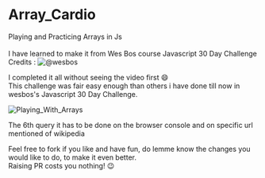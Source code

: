 # Array_Cardio
Playing and Practicing Arrays in Js<br>
<br>
I have learned to make it from Wes Bos course Javascript 30 Day Challenge<br>
Credits : ![ @wesbos ]("https://twitter.com/wesbos)

I completed it all without seeing the video first :smile: <br>
This challenge was fair easy enough than others i have done till now in wesbos's Javascript 30 Day Challenge.

![Playing_With_Arrays](https://user-images.githubusercontent.com/106434904/187046089-868a38b2-914a-4461-a125-9fbf12c9eb77.png)

The 6th query it has to be done on the browser console and on specific url mentioned of wikipedia

Feel free to fork if you like and have fun, do lemme know the changes you would like to do, to make it even better. <br>
Raising PR costs you nothing! :wink:

